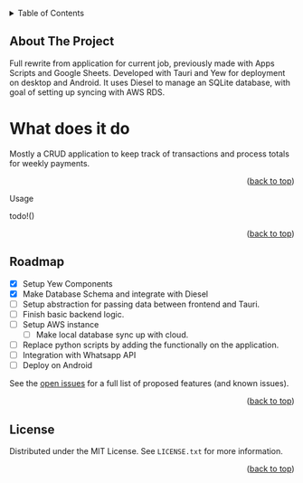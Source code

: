 <!-- Improved compatibility of back to top link: See: https://github.com/othneildrew/Best-README-Template/pull/73 -->
<a name="readme-top"></a>


<!-- TABLE OF CONTENTS -->
<details>
  <summary>Table of Contents</summary>
  <ol>
    <li>
      <a href="#about-the-project">About The Project</a>
      <ul>
        <li><a href="#built-with">Built With</a></li>
      </ul>
    </li>
    <li><a href="#usage">Usage</a></li>
    <li><a href="#roadmap">Roadmap</a></li>
    <li><a href="#license">License</a></li>
  </ol>
</details>

## About The Project

Full rewrite from application for current job, previously made with Apps Scripts and Google Sheets.
Developed with Tauri and Yew for deployment on desktop and Android.
It uses Diesel to manage an SQLite database, with goal of setting up syncing with AWS RDS.

# What does it do

Mostly a CRUD application to keep track of transactions and process totals for weekly payments.


<p align="right">(<a href="#readme-top">back to top</a>)</p

## Usage

todo!()

<p align="right">(<a href="#readme-top">back to top</a>)</p>



## Roadmap

- [x] Setup Yew Components
- [x] Make Database Schema and integrate with Diesel
- [ ] Setup abstraction for passing data between frontend and Tauri.
- [ ] Finish basic backend logic.
- [ ] Setup AWS instance
    - [ ] Make local database sync up with cloud.
- [ ] Replace python scripts by adding the functionally on the application.
- [ ] Integration with Whatsapp API
- [ ] Deploy on Android

See the [open issues](https://github.com/othneildrew/Best-README-Template/issues) for a full list of proposed features (and known issues).

<p align="right">(<a href="#readme-top">back to top</a>)</p>

<!-- LICENSE -->
## License

Distributed under the MIT License. See `LICENSE.txt` for more information.

<p align="right">(<a href="#readme-top">back to top</a>)</p>